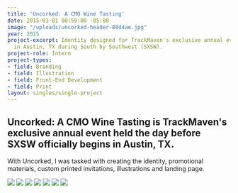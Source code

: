 ```yaml
---
title: 'Uncorked: A CMO Wine Tasting'
date: 2015-01-01 08:59:00 -05:00
image: "/uploads/uncorked-header-88d4ae.jpg"
year: 2015
project-excerpt: Identity designed for TrackMaven's exclusive annual event   held
  in Austin, TX during South by Southwest (SXSW).
project-role: Intern
project-types:
- field: Branding
- field: Illustration
- field: Front-End Development
- field: Print
layout: singles/single-project
---
```


## Uncorked: A CMO Wine Tasting is TrackMaven's exclusive annual event held the day before SXSW officially begins in Austin, TX.

With Uncorked, I was tasked with creating the identity, promotional materials, custom printed invitations, illustrations and landing page. 

<img src="/assets/TrackMaven Uncorked: Logo.jpg">

<img src="/assets/TrackMaven Uncorked: Illustration.jpg">

<img src="/assets/TrackMaven Uncorked: Invitations.jpg">

<img src="/assets/TrackMaven Uncorked: Social Graphic.jpg">

<img src="/assets/TrackMaven Uncorked: Pattern.jpg">

<img src="/assets/TrackMaven Uncorked: Login Page.jpg">

<img src="/assets/TrackMaven Uncorked: Sign Up Form.jpg">